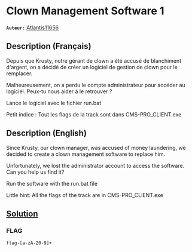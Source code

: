 # Clown Management Software 1
**`Auteur:`** [Atlantis11656](https://github.com/MassinissaDjellouli)

## Description (Français)
Depuis que Krusty, notre gérant de clown a été accusé de blanchiment d'argent, on a décidé de créer un logiciel de gestion de clown pour le remplacer. 

Malheureusement, on a perdu le compte administrateur pour accéder au logiciel. Peux-tu nous aider à le retrouver ?

Lance le logiciel avec le fichier run.bat

Petit indice : Tout les flags de la track sont dans CMS-PRO_CLIENT.exe
## Description (English)
Since Krusty, our clown manager, was accused of money laundering, we decided to create a clown management software to replace him.

Unfortunately, we lost the administrator account to access the software. Can you help us find it?

Run the software with the run.bat file

Little hint: All the flags of the track are in CMS-PRO_CLIENT.exe
## [Solution](./Solution/WRITEUP.MD)

### FLAG
`flag-[a-zA-Z0-9]+`